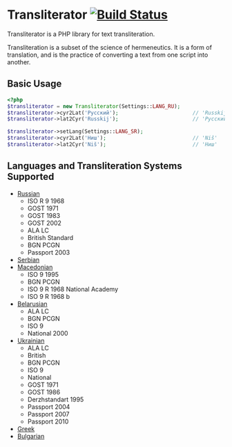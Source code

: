 Transliterator [![Build Status](https://secure.travis-ci.org/umpirsky/Transliterator.png?branch=master)](http://travis-ci.org/umpirsky/Transliterator)
==============

Transliterator is a PHP library for text transliteration.

Transliteration is a subset of the science of hermeneutics. It is a form of translation, and is the practice of converting a text from one script into another.

Basic Usage
-----------

```php
<?php
$transliterator = new Transliterator(Settings::LANG_RU);
$transliterator->cyr2Lat('Русский');                        // 'Russkij'
$transliterator->lat2Cyr('Russkij');                        // 'Русский'

$transliterator->setLang(Settings::LANG_SR);
$transliterator->cyr2Lat('Ниш');                            // 'Niš'
$transliterator->lat2Cyr('Niš');                            // 'Ниш'
```

Languages and Transliteration Systems Supported
-----------------------------------------------

- [Russian](http://en.wikipedia.org/wiki/Romanization_of_Russian)
    * ISO R 9 1968
    * GOST 1971
    * GOST 1983
    * GOST 2002
    * ALA LC
    * British Standard
    * BGN PCGN
    * Passport 2003
- [Serbian](http://en.wikipedia.org/wiki/Serbian_Cyrillic_alphabet)
- [Macedonian](http://en.wikipedia.org/wiki/Romanization_of_Macedonian)
    * ISO 9 1995
    * BGN PCGN
    * ISO 9 R 1968 National Academy
    * ISO 9 R 1968 b
- [Belarusian](http://en.wikipedia.org/wiki/Romanization_of_Belarusian)
    * ALA LC
    * BGN PCGN
    * ISO 9
    * National 2000
- [Ukrainian](http://en.wikipedia.org/wiki/Romanization_of_Ukrainian)
    * ALA LC
    * British
    * BGN PCGN
    * ISO 9
    * National
    * GOST 1971
    * GOST 1986
    * Derzhstandart 1995
    * Passport 2004
    * Passport 2007
    * Passport 2010
- [Greek](http://en.wikipedia.org/wiki/Romanization_of_Greek)
- [Bulgarian](http://en.wikipedia.org/wiki/Romanization_of_Bulgarian)

